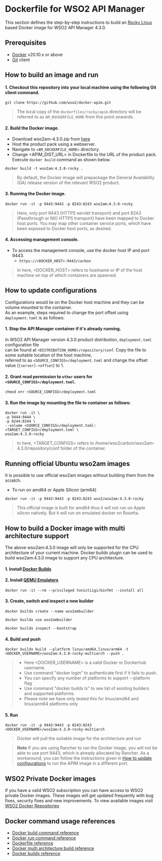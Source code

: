 # Dockerfile for WSO2 API Manager #

This section defines the step-by-step instructions to build an [Rocky Linux](https://hub.docker.com/_/rockylinux) based Docker image for WSO2 API Manager 4.3.0.

## Prerequisites

* [Docker](https://www.docker.com/get-docker) v20.10.x or above
* [Git](https://git-scm.com/book/en/v2/Getting-Started-Installing-Git) client


## How to build an image and run

#### 1. Checkout this repository into your local machine using the following Git client command.

```
git clone https://github.com/wso2/docker-apim.git
```

> The local copy of the `dockerfiles/rocky/apim` directory will be referred to as `AM_DOCKERFILE_HOME` from this point onwards.

#### 2. Build the Docker image.

- Download wso2am-4.3.0.zip from [here](https://wso2.com/api-management/install/)
- Host the product pack using a webserver.
- Navigate to `<AM_DOCKERFILE_HOME>` directory. <br>
- Change <APIM_DIST_URL> in Dockerfile to the URL of the product pack.
  Execute `docker build` command as shown below.

```
docker build -t wso2am:4.3.0-rocky .
```

> By default, the Docker image will prepackage the General Availability (GA) release version of the relevant WSO2 product.

#### 3. Running the Docker image.

```
docker run -it -p 9443:9443 -p 8243:8243 wso2am:4.3.0-rocky
```

> Here, only port 9443 (HTTPS servlet transport) and port 8243 (Passthrough or NIO HTTPS transport) have been mapped to Docker host ports.
You may map other container service ports, which have been exposed to Docker host ports, as desired.

#### 4. Accessing management console.

- To access the management console, use the docker host IP and port 9443.
    + `https://<DOCKER_HOST>:9443/carbon`
    
> In here, <DOCKER_HOST> refers to hostname or IP of the host machine on top of which containers are spawned.

## How to update configurations

Configurations would lie on the Docker host machine and they can be volume mounted to the container. <br>
As an example, steps required to change the port offset using `deployment.toml` is as follows:

#### 1. Stop the API Manager container if it's already running.

In WSO2 API Manager version 4.3.0 product distribution, `deployment.toml` configuration file <br>
can be found at `<DISTRIBUTION_HOME>/repository/conf`. Copy the file to some suitable location of the host machine, <br>
referred to as `<SOURCE_CONFIGS>/deployment.toml` and change the offset value (`[server]->offset`) to 1.

#### 2. Grant read permission to `other` users for `<SOURCE_CONFIGS>/deployment.toml`.

```
chmod o+r <SOURCE_CONFIGS>/deployment.toml
```

#### 3. Run the image by mounting the file to container as follows:

```
docker run -it \
-p 9444:9444 \
-p 8244:8244 \
--volume <SOURCE_CONFIGS>/deployment.toml:<TARGET_CONFIGS>/deployment.toml \
wso2am:4.3.0-rocky
```

> In here, <TARGET_CONFIGS> refers to /home/wso2carbon/wso2am-4.3.0/repository/conf folder of the container.

## Running official Ubuntu wso2am images
It is possible to use official wso2am images without building them from the scratch.

- To run on amd64 or Apple Silicon (arm64)
```
docker run -it -p 9443:9443 -p 8243:8243 wso2/wso2am:4.3.0-rocky
```
> This official image is built for amd64 thus it will not run on Apple silicon natively. But it will run on emulated docker on Rosetta.

## How to build a Docker image with multi architecture support

The above wso2am:4.3.0 image will only be supported for the CPU architecture of your current machine. Docker buildx plugin can be used to build wso2am:4.3.0 image to support any CPU architecture.

#### 1. Install [Docker Buildx](https://docs.docker.com/buildx/working-with-buildx/)

#### 2. Install [QEMU Emulators](https://github.com/tonistiigi/binfmt)
```
docker run -it --rm --privileged tonistiigi/binfmt --install all
```

#### 3. Create, switch and inspect a new builder
```
docker buildx create --name wso2ambuilder
```
```
docker buildx use wso2ambuilder
```
```
docker buildx inspect --bootstrap
```
#### 4. Build and push 

```
docker buildx build --platform linux/amd64,linux/arm64 -t <DOCKER_USERNAME>/wso2am:4.3.0-rocky-multiarch --push .
```

> - Here <DOCKER_USERNAME> is a valid Docker or Dockerhub username.
> - Use command "docker login" to authenticate first if it fails to push.
> - You can specify any number of platforms to support --platform flag
> - Use command "docker buildx ls" to see list of existing builders and supported platforms.
> - Please note we have only tested this for linux/amd64 and linux/arm64 platforms only

#### 5. Run
```
docker run -it -p 9443:9443 -p 8243:8243 <DOCKER_USERNAME>/wso2am:4.3.0-rocky-multiarch
```
> Docker will pull the suitable image for the architecture and run

> **Note**
> If you are using Rancher to run the Docker image, you will not be able to use port 9443, which is already allocated by Rancher. As a workaround, you can follow the instructions given in [How to update configurations](#how-to-update-configurations) to run the APIM image in a different port.

## WSO2 Private Docker images

If you have a valid WSO2 subscription you can have access to WSO2 private Docker images. These images will get updated frequently with bug fixes, security fixes and new improvements. To view available images visit [WSO2 Docker Repositories](https://docker.wso2.com/)

## Docker command usage references

* [Docker build command reference](https://docs.docker.com/engine/reference/commandline/build/)
* [Docker run command reference](https://docs.docker.com/engine/reference/run/)
* [Dockerfile reference](https://docs.docker.com/engine/reference/builder/)
* [Docker multi architecture build reference](https://docs.docker.com/desktop/multi-arch/)
* [Docker buildx reference](https://docs.docker.com/buildx/working-with-buildx/)

